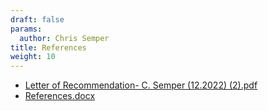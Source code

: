 ```yaml
---
draft: false
params:
  author: Chris Semper 
title: References 
weight: 10
---
```


- [Letter of Recommendation- C. Semper (12.2022) (2).pdf](https://killakam3084.github.io/semper/assets/2-dropdowns/professional/3-references/Letter%20of%20Recommendation-%20C.%20Semper%20(12.2022)%20(2).pdf)
- [References.docx](https://killakam3084.github.io/semper/assets/2-dropdowns/professional/3-references/References.docx)